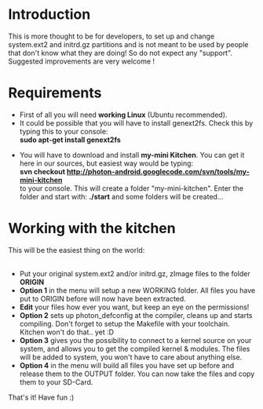 # Introduction #

This is more thought to be for developers, to set up and change system.ext2 and initrd.gz partitions and is not meant to be used by people that don't know what they are doing! So do not expect any "support". Suggested improvements are very welcome !

# Requirements #

  * First of all you will need <b>working Linux</b> (Ubuntu recommended).
  * It could be possible that you will have to install genext2fs. Check this by typing this to your console:<br><b>sudo apt-get install genext2fs</b>
<ul><li>You will have to download and install <b>my-mini Kitchen</b>. You can get it here in our sources, but easiest way would be typing:<br> <b>svn checkout <a href='http://photon-android.googlecode.com/svn/tools/my-mini-kitchen'>http://photon-android.googlecode.com/svn/tools/my-mini-kitchen</a></b><br>to your console. This will create a folder "my-mini-kitchen". Enter the folder and start with: <b>./start</b> and some folders will be created...</li></ul>

<h1>Working with the kitchen</h1>

This will be the easiest thing on the world:<br>
<br>
<ul><li>Put your original system.ext2 and/or initrd.gz, zImage files to the folder <b>ORIGIN</b>
</li><li><b>Option 1</b> in the menu will setup a new WORKING folder. All files you have put to ORIGIN before will now have been extracted.<br>
</li><li><b>Edit</b> your files how ever you want, but keep an eye on the permissions!<br>
</li><li><b>Option 2</b> sets up photon_defconfig at the compiler, cleans up and starts compiling. Don't forget to setup the Makefile with your toolchain. Kitchen won't do that..  yet :D<br>
</li><li><b>Option 3</b> gives you the possibility to connect to a kernel source on your system, and allows you to get the compiled kernel & modules. The files will be added to system, you won't have to care about anything else.<br>
</li><li><b>Option 4</b> in the menu will build all files you have set up before and release them to the OUTPUT folder. You can now take the files and copy them to your SD-Card.</li></ul>

That's it! Have fun :)